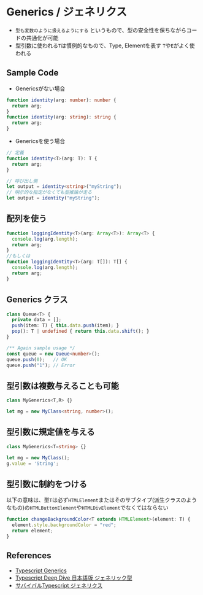 # Generics / ジェネリクス
- `型も変数のように扱えるようにする` というもので、型の安全性を保ちながらコードの共通化が可能
- 型引数に使われる`T`は慣例的なもので、Type, Elementを表す `T`や`E`がよく使われる

## Sample Code
- Genericsがない場合
```ts
function identity(arg: number): number {
  return arg;
}
function identity(arg: string): string {
  return arg;
}
```

- Genericsを使う場合
```ts
// 定義
function identity<T>(arg: T): T {
  return arg;
}

// 呼び出し側
let output = identity<string>("myString");
// 明示的な指定がなくても型推論が走る
let output = identity("myString");
```

## 配列を使う
```ts
function loggingIdentity<T>(arg: Array<T>): Array<T> {
  console.log(arg.length);
  return arg;
}
//もしくは
function loggingIdentity<T>(arg: T[]): T[] {
  console.log(arg.length);
  return arg;
}
```

## Generics クラス
```ts
class Queue<T> {
  private data = [];
  push(item: T) { this.data.push(item); }
  pop(): T | undefined { return this.data.shift(); }
}

/** Again sample usage */
const queue = new Queue<number>();
queue.push(0);   // OK
queue.push("1"); // Error
```

## 型引数は複数与えることも可能
```ts
class MyGenerics<T,R> {}

let mg = new MyClass<string, number>();
```

## 型引数に規定値を与える
```ts
class MyGenerics<T=string> {}

let mg = new MyClass();
g.value = 'String';
```

## 型引数に制約をつける
以下の意味は、型`T`は必ず`HTMLElement`またはそのサブタイプ(派生クラスのようなもの)の`HTMLButtonElement`や`HTMLDivElement`でなくてはならない

```ts
function changeBackgroundColor<T extends HTMLElement>(element: T) {
  element.style.backgroundColor = "red";
  return element;
}
```

## References
- [Typescript Generics](https://www.typescriptlang.org/docs/handbook/2/generics.html)
- [Typescript Deep Dive 日本語版 ジェネリック型](https://typescript-jp.gitbook.io/deep-dive/type-system/generics)
- [サバイバルTypescript ジェネリクス](https://typescriptbook.jp/reference/generics)